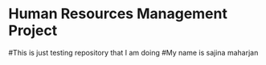 # Human Resources Management Project
#This is just testing repository that I am doing
#My name is sajina maharjan 
